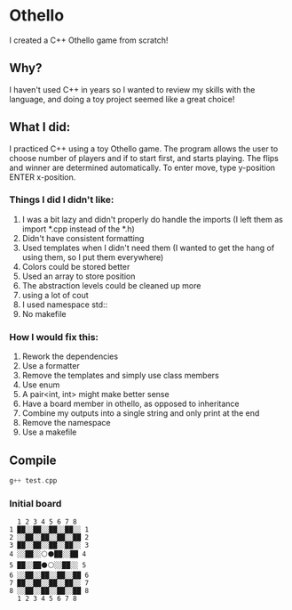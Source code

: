 # Othello
I created a C++ Othello game from scratch!

## Why?
I haven't used C++ in years so I wanted to review my skills with the language, and doing a toy project seemed like a great choice!

## What I did:
I practiced C++ using a toy Othello game. The program allows the user to choose number of players and if to start first, and starts playing. The flips and winner are determined automatically. To enter move, type y-position ENTER x-position.

### Things I did I didn't like:
1. I was a bit lazy and didn't properly do handle the imports (I left them as import \*.cpp instead of the \*.h)
2. Didn't have consistent formatting
3. Used templates when I didn't need them (I wanted to get the hang of using them, so I put them everywhere)
4. Colors could be stored better
5. Used an array to store position
6. The abstraction levels could be cleaned up more
7. using a lot of cout
8. I used namespace std::
9. No makefile


### How I would fix this:
1. Rework the dependencies
2. Use a formatter
3. Remove the templates and simply use class members
4. Use enum 
5. A pair<int, int> might make better sense
6. Have a board member in othello, as opposed to inheritance
7. Combine my outputs into a single string and only print at the end
8. Remove the namespace
9. Use a makefile

## Compile
```cpp
g++ test.cpp
```

### Initial board
```
  1 2 3 4 5 6 7 8
1 ██░░██░░██░░██░░ 1
2 ░░██░░██░░██░░██ 2
3 ██░░██░░██░░██░░ 3
4 ░░██░░⚪⚫██░░██ 4
5 ██░░██⚫⚪░░██░░ 5
6 ░░██░░██░░██░░██ 6
7 ██░░██░░██░░██░░ 7
8 ░░██░░██░░██░░██ 8
  1 2 3 4 5 6 7 8

```
